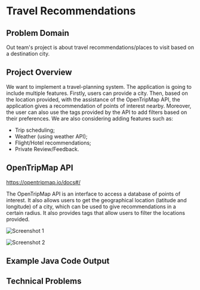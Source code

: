 # Travel Recommendations

## Problem Domain

Out team's project is about travel recommendations/places to visit based on a destination city. 

## Project Overview 

We want to implement a travel-planning system. The application is going to include multiple features. Firstly, users can provide a city. Then, based on the location provided, with the assistance of the OpenTripMap API, the application gives a recommendation of points of interest nearby. Moreover, the user can also use the tags provided by the API to add filters based on their preferences. We are also considering adding features such as: 

* Trip scheduling;
* Weather (using weather API); 
* Flight/Hotel recommendations; 
* Private Review/Feedback. 

## OpenTripMap API

https://opentripmap.io/docs#/

The OpenTripMap API is an interface to access a database of points of interest. It also allows users to get the geographical location (latitude and longitude) of a city, which can be used to give recommendations in a certain radius. It also provides tags that allow users to filter the locations provided. 

![Screenshot 1](https://cdn.discordapp.com/attachments/1156382532816867449/1156382638710476820/Input_screenshot.png?ex=65156d81&is=65141c01&hm=d2b15638a9442254d30ca238c52d58609e05a88939b242997dfe4842f54224d1&)

![Screenshot 2](https://media.discordapp.net/attachments/1156382532816867449/1156382639041806416/Output_screenshot.png?ex=65156d81&is=65141c01&hm=d2c61e80355d378f597263d7610ab1cbe6bd894674a0b02a3a3ca98df127dbd0&=&width=1106&height=485)  

## Example Java Code Output

## Technical Problems
